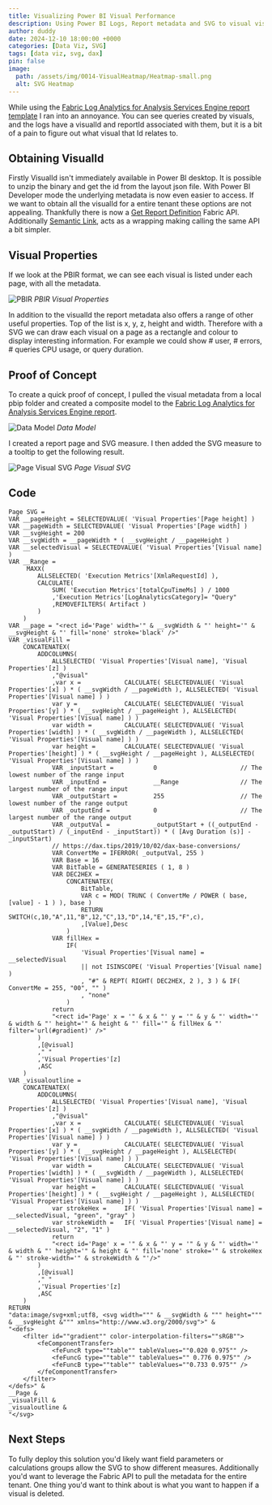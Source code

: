 ```yaml
---
title: Visualizing Power BI Visual Performance
description: Using Power BI Logs, Report metadata and SVG to visual visual performance and usage with a page heatmap
author: duddy
date: 2024-12-10 18:00:00 +0000
categories: [Data Viz, SVG]
tags: [data viz, svg, dax]
pin: false
image:
  path: /assets/img/0014-VisualHeatmap/Heatmap-small.png
  alt: SVG Heatmap
---
```

 
While using the [Fabric Log Analytics for Analysis Services Engine report template](https://github.com/microsoft/PowerBI-LogAnalytics-Template-Reports/blob/main/FabricASEngineAnalytics/README.md) I ran into an annoyance. You can see queries created by visuals, and the logs have a visualId and reportId associated with them, but it is a bit of a pain to figure out what visual that Id relates to.

## Obtaining VisualId

Firstly VisualId isn't immediately available in Power BI desktop. It is possible to unzip the binary and get the id from the layout json file. With Power BI Developer mode the underlying metadata is now even easier to access. If we want to obtain all the visualId for a entire tenant these options are not appealing. Thankfully there is now a [Get Report Definition](https://learn.microsoft.com/en-us/rest/api/fabric/report/items/get-report-definition?tabs=HTTP) Fabric API. Additionally [Semantic Link](https://fabric.guru/getting-visualids-of-all-the-visuals-in-a-power-bi-report), acts as a wrapping making calling the same API a bit simpler.

## Visual Properties

If we look at the PBIR format, we can see each visual is listed under each page, with all the metadata. 

![PBIR](/assets/img/0014-VisualHeatmap/pbir.png)
*PBIR Visual Properties*

In addition to the visualId the report metadata also offers a range of other useful properties. Top of the list is x, y, z, height and width. Therefore with a SVG we can draw each visual on a page as a rectangle and colour to display interesting information. For example we could show # user, # errors, # queries CPU usage, or query duration.

## Proof of Concept

To create a quick proof of concept, I pulled the visual metadata from a local pbip folder and created a composite model to the [Fabric Log Analytics for Analysis Services Engine report](https://github.com/microsoft/PowerBI-LogAnalytics-Template-Reports/blob/main/FabricASEngineAnalytics/README.md). 

![Data Model](/assets/img/0014-VisualHeatmap/Datamodel.png)
*Data Model*

I created a report page and SVG measure. I then added the SVG measure to a tooltip to get the following result.

![Page Visual SVG](/assets/img/0014-VisualHeatmap/page%20svg.gif)
*Page Visual SVG*

## Code

```dax
Page SVG =
VAR __pageHeight = SELECTEDVALUE( 'Visual Properties'[Page height] )
VAR __pageWidth = SELECTEDVALUE( 'Visual Properties'[Page width] )
VAR __svgHeight = 200
VAR __svgWidth = __pageWidth * ( __svgHeight / __pageHeight )
VAR __selectedVisual = SELECTEDVALUE( 'Visual Properties'[Visual name]  )
VAR __Range =
     MAXX(
        ALLSELECTED( 'Execution Metrics'[XmlaRequestId] ),
        CALCULATE(
            SUM( 'Execution Metrics'[totalCpuTimeMs] ) / 1000
            ,'Execution Metrics'[LogAnalyticsCategory]= "Query"
            ,REMOVEFILTERS( Artifact )
        )
    )
VAR __page = "<rect id='Page' width='" & __svgWidth & "' height='" & __svgHeight & "' fill='none' stroke='black' />"
VAR _visualFill =
    CONCATENATEX(
        ADDCOLUMNS(
            ALLSELECTED( 'Visual Properties'[Visual name], 'Visual Properties'[z] )
            ,"@visual"
            ,var x =            CALCULATE( SELECTEDVALUE( 'Visual Properties'[x] ) * ( __svgWidth / __pageWidth ), ALLSELECTED( 'Visual Properties'[Visual name] ) )
            var y =             CALCULATE( SELECTEDVALUE( 'Visual Properties'[y] ) * ( __svgHeight / __pageHeight ), ALLSELECTED( 'Visual Properties'[Visual name] ) )
            var width =         CALCULATE( SELECTEDVALUE( 'Visual Properties'[width] ) * ( __svgWidth / __pageWidth ), ALLSELECTED( 'Visual Properties'[Visual name] ) )
            var height =        CALCULATE( SELECTEDVALUE( 'Visual Properties'[height] ) * ( __svgHeight / __pageHeight ), ALLSELECTED( 'Visual Properties'[Visual name] ) )
            VAR _inputStart =           0                       // The lowest number of the range input
            VAR _inputEnd =             __Range                 // The largest number of the range input
            VAR _outputStart =          255                     // The lowest number of the range output
            VAR _outputEnd =            0                       // The largest number of the range output        
            VAR _outputVal =            _outputStart + ((_outputEnd - _outputStart) / (_inputEnd - _inputStart)) * ( [Avg Duration (s)] - _inputStart)
            // https://dax.tips/2019/10/02/dax-base-conversions/
            VAR ConvertMe = IFERROR( _outputVal, 255 )
            VAR Base = 16
            VAR BitTable = GENERATESERIES ( 1, 8 )
            VAR DEC2HEX =
                CONCATENATEX(
                    BitTable,
                    VAR c = MOD( TRUNC ( ConvertMe / POWER ( base, [value] - 1 ) ), base )
                    RETURN SWITCH(c,10,"A",11,"B",12,"C",13,"D",14,"E",15,"F",c),
                    ,[Value],Desc
                )
            VAR fillHex =
                IF(
                    'Visual Properties'[Visual name] = __selectedVisual
                    || not ISINSCOPE( 'Visual Properties'[Visual name] )
                    , "#" & REPT( RIGHT( DEC2HEX, 2 ), 3 ) & IF( ConvertMe = 255, "00", "" )
                    , "none"
                )
            return
            "<rect id='Page' x = '" & x & "' y = '" & y & "' width='" & width & "' height='" & height & "' fill='" & fillHex & "' filter='url(#gradient)' />"
        )
        ,[@visual]
        ," "
        ,'Visual Properties'[z]
        ,ASC
    )
VAR _visualoutline =
    CONCATENATEX(
        ADDCOLUMNS(
            ALLSELECTED( 'Visual Properties'[Visual name], 'Visual Properties'[z] )
            ,"@visual"
            ,var x =            CALCULATE( SELECTEDVALUE( 'Visual Properties'[x] ) * ( __svgWidth / __pageWidth ), ALLSELECTED( 'Visual Properties'[Visual name] ) )
            var y =             CALCULATE( SELECTEDVALUE( 'Visual Properties'[y] ) * ( __svgHeight / __pageHeight ), ALLSELECTED( 'Visual Properties'[Visual name] ) )
            var width =         CALCULATE( SELECTEDVALUE( 'Visual Properties'[width] ) * ( __svgWidth / __pageWidth ), ALLSELECTED( 'Visual Properties'[Visual name] ) )
            var height =        CALCULATE( SELECTEDVALUE( 'Visual Properties'[height] ) * ( __svgHeight / __pageHeight ), ALLSELECTED( 'Visual Properties'[Visual name] ) )
            var strokeHex =     IF( 'Visual Properties'[Visual name] = __selectedVisual, "green", "gray" )
            var strokeWidth =   IF( 'Visual Properties'[Visual name] = __selectedVisual, "2", "1" )
            return
            "<rect id='Page' x = '" & x & "' y = '" & y & "' width='" & width & "' height='" & height & "' fill='none' stroke='" & strokeHex & "' stroke-width='" & strokeWidth & "'/>"
        )
        ,[@visual]
        ," "
        ,'Visual Properties'[z]
        ,ASC
    )
RETURN
"data:image/svg+xml;utf8, <svg width=""" & __svgWidth & """ height=""" & __svgHeight &""" xmlns="http://www.w3.org/2000/svg">" &
"<defs>
    <filter id=""gradient"" color-interpolation-filters=""sRGB"">
        <feComponentTransfer>
            <feFuncR type=""table"" tableValues=""0.020 0.975"" />
            <feFuncG type=""table"" tableValues="" 0.776 0.975"" />
            <feFuncB type=""table"" tableValues=""0.733 0.975"" />
        </feComponentTransfer>
    </filter>
</defs>" &
__Page &
_visualFill &
_visualoutline &
"</svg>
```

## Next Steps

To fully deploy this solution you'd likely want field parameters or calculations groups allow the SVG to show different measures. Additionally you'd want to leverage the Fabric API to pull the metadata for the entire tenant. One thing you'd want to think about is what you want to happen if a visual is deleted.